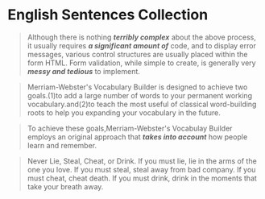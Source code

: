 # English Sentences Collection
> Although there is nothing ***terribly complex*** about the above process, it usually requires ***a significant amount of*** code, and to display error messages, various control structures are usually placed within the form HTML. Form validation, while simple to create, is generally very ***messy and tedious*** to implement.

> Merriam-Webster's Vocabulary Builder is designed to achieve two goals.(1)to add a large number of words to your permanent working vocabulary.and(2)to teach the most useful of classical word-building roots to help you expanding your vocabulary in the future.

> To achieve these goals,Merriam-Webster's Vocabulay Builder employs an original approach that ***takes into account*** how people learn and remember.

> Never Lie, Steal, Cheat, or Drink. If you must lie, lie in the arms of the one you love. If you must steal, steal away from bad company. If you must cheat, cheat death. If you must drink, drink in the moments that take your breath away.

